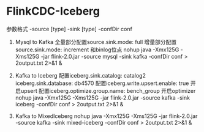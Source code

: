 # FlinkCDC-Iceberg

参数格式
-source [type] -sink [type] -confDir conf

1. Mysql to Kafka
全量部分配置source.sink.mode: full
增量部分配置source.sink.mode: increment 和binlog位点
nohup java -Xmx125G -Xms125G -jar flink-2.0.jar -source mysql -sink kafka -confDir conf > 2output.txt 2>&1 &

2. Kafka to Iceberg
配置iceberg.sink.catalog: catalog2
   iceberg.sink.database: db4570
配置iceberg.write.upsert.enable: true 开启upsert
配置iceberg.optimize.group.name: bench_group 开启optimizer
nohup java -Xmx125G -Xms125G -jar flink-2.0.jar -source kafka -sink iceberg -confDir conf > 2output.txt 2>&1 &

3. Kafka to MixedIceberg
nohup java -Xmx125G -Xms125G -jar flink-2.0.jar -source kafka -sink mixed-iceberg -confDir conf > 2output.txt 2>&1 &


